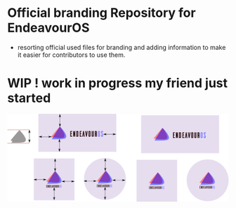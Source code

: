 # Official branding Repository for EndeavourOS
* resorting official used files for branding and adding information to make it easier for contributors to use them.

# WIP ! work in progress my friend just started

![repository-open-graph-template](https://raw.githubusercontent.com/killajoe/EndeavourOS-Branding/refs/heads/main/EndeavourOS-logo-official/endeavourosos-logo-horizontal_with_safespace_and_background.svg)

